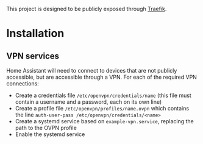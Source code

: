 This project is designed to be publicly exposed through [Traefik](https://traefik.io/traefik/).


# Installation

## VPN services

Home Assistant will need to connect to devices that are not publicly accessible, but are accessible through a VPN. For each of the required VPN connections:

* Create a credentials file `/etc/openvpn/credentials/name` (this file must contain a username and a password, each on its own line)
* Create a profile file `/etc/openvpn/profiles/name.ovpn` which contains the line `auth-user-pass /etc/openvpn/credentials/<name>`
* Create a systemd service based on `example-vpn.service`, replacing the path to the OVPN profile
* Enable the systemd service
